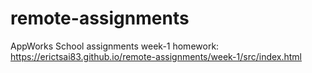 # remote-assignments

AppWorks School assignments
week-1 homework: https://erictsai83.github.io/remote-assignments/week-1/src/index.html
